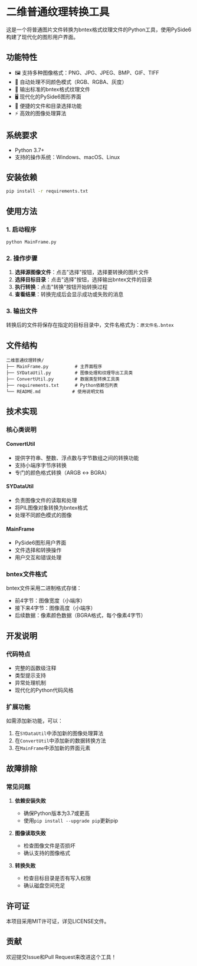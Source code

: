 # 二维普通纹理转换工具

这是一个将普通图片文件转换为bntex格式纹理文件的Python工具，使用PySide6构建了现代化的图形用户界面。

## 功能特性

- 🖼️ 支持多种图像格式：PNG、JPG、JPEG、BMP、GIF、TIFF
- 🎨 自动处理不同颜色模式（RGB、RGBA、灰度）
- 💾 输出标准的bntex格式纹理文件
- 🖥️ 现代化的PySide6图形界面
- 📁 便捷的文件和目录选择功能
- ⚡ 高效的图像处理算法

## 系统要求

- Python 3.7+
- 支持的操作系统：Windows、macOS、Linux

## 安装依赖

```bash
pip install -r requirements.txt
```

## 使用方法

### 1. 启动程序

```bash
python MainFrame.py
```

### 2. 操作步骤

1. **选择源图像文件**：点击"选择"按钮，选择要转换的图片文件
2. **选择目标目录**：点击"选择"按钮，选择输出bntex文件的目录
3. **执行转换**：点击"转换"按钮开始转换过程
4. **查看结果**：转换完成后会显示成功或失败的消息

### 3. 输出文件

转换后的文件将保存在指定的目标目录中，文件名格式为：`原文件名.bntex`

## 文件结构

```
二维普通纹理转换/
├── MainFrame.py          # 主界面程序
├── SYDataUtil.py         # 图像处理和纹理导出工具类
├── ConvertUtil.py        # 数据类型转换工具类
├── requirements.txt      # Python依赖包列表
└── README.md            # 使用说明文档
```

## 技术实现

### 核心类说明

#### ConvertUtil
- 提供字符串、整数、浮点数与字节数组之间的转换功能
- 支持小端序字节序转换
- 专门的颜色格式转换（ARGB ↔ BGRA）

#### SYDataUtil
- 负责图像文件的读取和处理
- 将PIL图像对象转换为bntex格式
- 处理不同颜色模式的图像

#### MainFrame
- PySide6图形用户界面
- 文件选择和转换操作
- 用户交互和错误处理

### bntex文件格式

bntex文件采用二进制格式存储：
- 前4字节：图像宽度（小端序）
- 接下来4字节：图像高度（小端序）
- 后续数据：像素颜色数据（BGRA格式，每个像素4字节）

## 开发说明

### 代码特点

- 完整的函数级注释
- 类型提示支持
- 异常处理机制
- 现代化的Python代码风格

### 扩展功能

如需添加新功能，可以：
1. 在`SYDataUtil`中添加新的图像处理算法
2. 在`ConvertUtil`中添加新的数据转换方法
3. 在`MainFrame`中添加新的界面元素

## 故障排除

### 常见问题

1. **依赖安装失败**
   - 确保Python版本为3.7或更高
   - 使用`pip install --upgrade pip`更新pip

2. **图像读取失败**
   - 检查图像文件是否损坏
   - 确认支持的图像格式

3. **转换失败**
   - 检查目标目录是否有写入权限
   - 确认磁盘空间充足

## 许可证

本项目采用MIT许可证，详见LICENSE文件。

## 贡献

欢迎提交Issue和Pull Request来改进这个工具！
